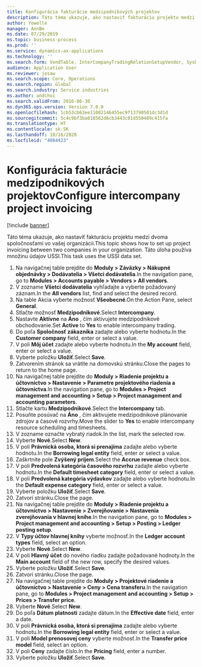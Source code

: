 ```yaml
---
title: Konfigurácia fakturácie medzipodnikových projektov
description: Táto téma ukazuje, ako nastaviť fakturáciu projektu medzi dvoma spoločnosťami vo vašej organizácii.
author: Yowelle
manager: AnnBe
ms.date: 07/29/2019
ms.topic: business-process
ms.prod: ''
ms.service: dynamics-ax-applications
ms.technology: ''
ms.search.form: VendTable, InterCompanyTradingRelationSetupVendor, SysDataAreaSelectLookup, ProjParameters, ProjPosting, ProjTransferPrice
audience: Application User
ms.reviewer: josaw
ms.search.scope: Core, Operations
ms.search.region: Global
ms.search.industry: Service industries
ms.author: andchoi
ms.search.validFrom: 2016-06-30
ms.dyn365.ops.version: Version 7.0.0
ms.openlocfilehash: 1cb53cb63ee11082146455ec9f13790501dc3d1d
ms.sourcegitcommit: 5c4c9bf3ba018562d6cb3443c01d550489c415fa
ms.translationtype: HT
ms.contentlocale: sk-SK
ms.lasthandoff: 10/16/2020
ms.locfileid: "4084423"
---
```

# <a name="configure-intercompany-project-invoicing"></a><span data-ttu-id="511e7-103">Konfigurácia fakturácie medzipodnikových projektov</span><span class="sxs-lookup"><span data-stu-id="511e7-103">Configure intercompany project invoicing</span></span>

[!include [banner](../../includes/banner.md)]

<span data-ttu-id="511e7-104">Táto téma ukazuje, ako nastaviť fakturáciu projektu medzi dvoma spoločnosťami vo vašej organizácii.</span><span class="sxs-lookup"><span data-stu-id="511e7-104">This topic shows how to set up project invoicing between two companies in your organization.</span></span> <span data-ttu-id="511e7-105">Táto úloha používa množinu údajov USSI.</span><span class="sxs-lookup"><span data-stu-id="511e7-105">This task uses the USSI data set.</span></span>

1. <span data-ttu-id="511e7-106">Na navigačnej table prejdite do **Moduly > Záväzky > Nákupné objednávky > Dodávatelia > Všetci dodávatelia**.</span><span class="sxs-lookup"><span data-stu-id="511e7-106">In the navigation pane, go to **Modules > Accounts payable > Vendors > All vendors**.</span></span>
2. <span data-ttu-id="511e7-107">V zozname **Všetci dodávatelia** vyhľadajte a vyberte požadovaný záznam.</span><span class="sxs-lookup"><span data-stu-id="511e7-107">In the **All vendors** list, find and select the desired record.</span></span>
3. <span data-ttu-id="511e7-108">Na table Akcia vyberte možnosť **Všeobecné**.</span><span class="sxs-lookup"><span data-stu-id="511e7-108">On the Action Pane, select **General**.</span></span>
4. <span data-ttu-id="511e7-109">Stlačte možnosť **Medzipodnikové**.</span><span class="sxs-lookup"><span data-stu-id="511e7-109">Select **Intercompany**.</span></span>
5. <span data-ttu-id="511e7-110">Nastavte **Aktívne** na **Áno** , čím aktivujete medzipodnikové obchodovanie.</span><span class="sxs-lookup"><span data-stu-id="511e7-110">Set **Active** to **Yes** to enable intercompany trading.</span></span>
6. <span data-ttu-id="511e7-111">Do poľa **Spoločnosť zákazníka** zadajte alebo vyberte hodnotu.</span><span class="sxs-lookup"><span data-stu-id="511e7-111">In the **Customer company** field, enter or select a value.</span></span>
7. <span data-ttu-id="511e7-112">V poli **Môj účet** zadajte alebo vyberte hodnotu.</span><span class="sxs-lookup"><span data-stu-id="511e7-112">In the **My account** field, enter or select a value.</span></span>
8. <span data-ttu-id="511e7-113">Vyberte položku **Uložiť**.</span><span class="sxs-lookup"><span data-stu-id="511e7-113">Select **Save**.</span></span>
9. <span data-ttu-id="511e7-114">Zatvorením stránok sa vrátite na domovskú stránku.</span><span class="sxs-lookup"><span data-stu-id="511e7-114">Close the pages to return to the home page.</span></span>
10. <span data-ttu-id="511e7-115">Na navigačnej table prejdite do **Moduly > Riadenie projektu a účtovníctvo > Nastavenie > Parametre projektového riadenia a účtovníctva**.</span><span class="sxs-lookup"><span data-stu-id="511e7-115">In the navigation pane, go to **Modules > Project management and accounting > Setup > Project management and accounting parameters**.</span></span>
11. <span data-ttu-id="511e7-116">Stlačte kartu **Medzipodnikové**.</span><span class="sxs-lookup"><span data-stu-id="511e7-116">Select the **Intercompany** tab.</span></span>
12. <span data-ttu-id="511e7-117">Posuňte posúvač na **Áno** , čím aktivujete medzipodnikové plánovanie zdrojov a časové rozvrhy.</span><span class="sxs-lookup"><span data-stu-id="511e7-117">Move the slider to **Yes** to enable intercompany resource scheduling and timesheets.</span></span>
13. <span data-ttu-id="511e7-118">V zozname označte vybratý riadok.</span><span class="sxs-lookup"><span data-stu-id="511e7-118">In the list, mark the selected row.</span></span>
14. <span data-ttu-id="511e7-119">Vyberte **Nové**.</span><span class="sxs-lookup"><span data-stu-id="511e7-119">Select **New**.</span></span>
15. <span data-ttu-id="511e7-120">V poli **Právnická osoba, ktorá si prenajíma** zadajte alebo vyberte hodnotu.</span><span class="sxs-lookup"><span data-stu-id="511e7-120">In the **Borrowing legal entity** field, enter or select a value.</span></span>
16. <span data-ttu-id="511e7-121">Zaškrtnite pole **Zvýšený príjem**.</span><span class="sxs-lookup"><span data-stu-id="511e7-121">Select the **Accrue revenue** check box.</span></span>
17. <span data-ttu-id="511e7-122">V poli **Predvolená kategória časového rozvrhu** zadajte alebo vyberte hodnotu.</span><span class="sxs-lookup"><span data-stu-id="511e7-122">In the **Default timesheet category** field, enter or select a value.</span></span>
18. <span data-ttu-id="511e7-123">V poli **Predvolená kategória výdavkov** zadajte alebo vyberte hodnotu.</span><span class="sxs-lookup"><span data-stu-id="511e7-123">In the **Default expense category** field, enter or select a value.</span></span>
19. <span data-ttu-id="511e7-124">Vyberte položku **Uložiť**.</span><span class="sxs-lookup"><span data-stu-id="511e7-124">Select **Save**.</span></span>
20. <span data-ttu-id="511e7-125">Zatvorí stránku.</span><span class="sxs-lookup"><span data-stu-id="511e7-125">Close the page.</span></span>
21. <span data-ttu-id="511e7-126">Na navigačnej table prejdite do **Moduly > Riadenie projektu a účtovníctvo > Nastavenie > Zverejňovanie > Nastavenia zverejňovania v hlavnej knihe**.</span><span class="sxs-lookup"><span data-stu-id="511e7-126">In the navigation pane, go to **Modules > Project management and accounting > Setup > Posting > Ledger posting setup**.</span></span>
22. <span data-ttu-id="511e7-127">V **Typy účtov hlavnej knihy** vyberte možnosť.</span><span class="sxs-lookup"><span data-stu-id="511e7-127">In the **Ledger account types** field, select an option.</span></span>
23. <span data-ttu-id="511e7-128">Vyberte **Nové**.</span><span class="sxs-lookup"><span data-stu-id="511e7-128">Select **New**.</span></span>
24. <span data-ttu-id="511e7-129">V poli **Hlavný účet** do nového riadku zadajte požadované hodnoty.</span><span class="sxs-lookup"><span data-stu-id="511e7-129">In the **Main account** field of the new row, specify the desired values.</span></span>
25. <span data-ttu-id="511e7-130">Vyberte položku **Uložiť**.</span><span class="sxs-lookup"><span data-stu-id="511e7-130">Select **Save**.</span></span>
26. <span data-ttu-id="511e7-131">Zatvorí stránku.</span><span class="sxs-lookup"><span data-stu-id="511e7-131">Close the page.</span></span>
27. <span data-ttu-id="511e7-132">Na navigačnej table prejdite do **Moduly > Projektové riadenie a účtovníctvo > Nastavenie > Ceny > Cena transferu**.</span><span class="sxs-lookup"><span data-stu-id="511e7-132">In the navigation pane, go to **Modules > Project management and accounting > Setup > Prices > Transfer price**.</span></span>
28. <span data-ttu-id="511e7-133">Vyberte **Nové**.</span><span class="sxs-lookup"><span data-stu-id="511e7-133">Select **New**.</span></span>
29. <span data-ttu-id="511e7-134">Do poľa **Dátum platnosti** zadajte dátum.</span><span class="sxs-lookup"><span data-stu-id="511e7-134">In the **Effective date** field, enter a date.</span></span>
30. <span data-ttu-id="511e7-135">V poli **Právnická osoba, ktorá si prenajíma** zadajte alebo vyberte hodnotu.</span><span class="sxs-lookup"><span data-stu-id="511e7-135">In the **Borrowing legal entity** field, enter or select a value.</span></span>
31. <span data-ttu-id="511e7-136">V poli **Model prenosovej ceny** vyberte možnosť.</span><span class="sxs-lookup"><span data-stu-id="511e7-136">In the **Transfer price model** field, select an option.</span></span>
32. <span data-ttu-id="511e7-137">V poli **Ceny** zadajte číslo.</span><span class="sxs-lookup"><span data-stu-id="511e7-137">In the **Pricing** field, enter a number.</span></span>
33. <span data-ttu-id="511e7-138">Vyberte položku **Uložiť**.</span><span class="sxs-lookup"><span data-stu-id="511e7-138">Select **Save**.</span></span>

